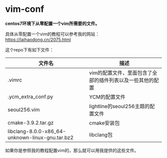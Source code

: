 # vim-conf
**centos7环境下从零配置一个vim所需要的文件。**

具体从零配置一个vim的教程可以参考我的网站：<https://laihaodong.cn/2075.html>

这个repo下有如下文件：

| 文件名                                          | 描述                                                      |
| ----------------------------------------------- | --------------------------------------------------------- |
| .vimrc                                          | vim的配置文件，里面包含了全部的插件列表以及一些其他的配置 |
| .ycm_extra_conf.py                              | YCM的配置文件                                             |
| seoul256.vim                                    | lightline的seoul256主题的配置文件                         |
| cmake-3.9.2.tar.gz                              | cmake安装包                                               |
| libclang-8.0.0-x86_64-unknown-linux-gnu.tar.bz2 | libclang包                                                |

如果你是参照我的教程配置vim的，那么就可以用我提供的这些文件。
